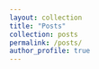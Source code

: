 ```yaml
---
layout: collection
title: "Posts"
collection: posts
permalink: /posts/
author_profile: true
---
```

